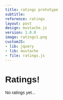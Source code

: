 ```yaml
---
title: ratings prototype
subtitle: 
reference: ratings
layout: post
design: mustache.js
version: 1.0.0
image: ratings1.png
customJS:
- lib: jquery
- lib: mustache
- file: ratings.js
---
```


<style>
body {
  font: 0.875em 'helvetica';
}
.container {
  width: 100%;
  margin: auto;
}
.right,
.pull-right {
  float: right;
}
.left,
.pull-left {
  float: left;
}
.reviews {
  opacity: 1;
  position: relative;
  width: 300px;
  height: 300px;
  background: #828282;
  padding: 1em;
  margin: .5em;
  box-shadow: 1px 1px 1px rgba(0, 0, 0, 0.2);
  float: left;
}
.reviews:hover {
  opacity: 1;
}
.reviews h2 {
  margin: 0 0 1em 0;
  font-size: 2.25em;
  line-height: 1.2em;
}
.reviews h5 {
  font-size: 1.25em;
  font-weight: normal;
  font-style: italic;
}
.reviews h5.right {
  position: absolute;
  right: 1em;
  bottom: 4.35em;
}
.reviews em,
.reviews a {
  position: absolute;
  right: 1em;
  bottom: 3.5em;
}
.reviews .price,
.reviews .rating,
.reviews .info {
  position: absolute;
}
.reviews .price {
  width: 0;
  border-top: 75px solid #e3156b;
  border-left: 75px solid transparent;
  right: 0;
  top: 0;
}
.reviews .price h6 {
  font-size: 1.75em;
  margin: 0;
  position: absolute;
  right: .25em;
  margin-top: -72px;
  letter-spacing: -1px;
}
.reviews .rating {
  right: 14px;
  bottom: 55px;
  font: 300% helvetica;
  font-weight: bold;
  color: white;
  text-shadow: -1px 0px 3px rgba(0, 0, 0, 0.3);
}
.reviews .info {
  background: rgba(230, 230, 230, 0.35);
  margin-left: -1em;
  bottom: 0;
  padding: 4px .5em;
}
.reviews.mini h2 {
  font-size: 1.65em;
  margin-top: -0.5em;
}
.reviews.mini h5 {
  font-size: 1.15em;
}
.reviews.mini h5.right {
  bottom: 2.5em;
}
.reviews.mini em,
.reviews.mini a {
  position: absolute;
  right: .75em;
  bottom: 45px;
  font-size: .95em;
}
.reviews.mini .rating {
  bottom: 52px;
}
.reviews.mini .price {
  width: 0;
  border-top: 50px solid #e3156b;
  border-left: 50px solid transparent;
  right: 0;
  top: 0;
}
.reviews.mini .price h6 {
  font-size: 1.25em;
  margin: 0;
  position: absolute;
  right: 3px;
  margin-top: -49px;
  letter-spacing: -1px;
}
.reviews.large h2 {
  font-size: 2.75em;
}
.reviews.large h5 {
  font-size: 1.5em;
}
.reviews.large .rating {
  font-size: 3.25em;
}
.reviews.huge h2 {
  font-size: 3em;
}
.reviews.huge h5 {
  font-size: 1.5em;
}
.reviews.huge em,
.reviews.huge a {
  font-size: 1.25em;
  bottom: 3.15em;
}
.reviews.huge .rating {
  font-size: 4em;
}
.reviews.huge .price {
  width: 0;
  border-top: 112.5px solid #e3156b;
  border-left: 112.5px solid transparent;
  right: 0;
  top: 0;
}
.reviews.huge .price h6 {
  font-size: 2.65em;
  margin: 0;
  position: absolute;
  right: 3px;
  margin-top: -111.5px;
  letter-spacing: -1px;
}
</style>

<div class="container">	
<h1>Ratings!</h1>
<div id="test"></div>
<div id="friend">No ratings yet...</div>
</div>

<script src="//cdnjs.cloudflare.com/ajax/libs/mustache.js/0.7.2/mustache.min.js"></script>

<script>

				



</script>